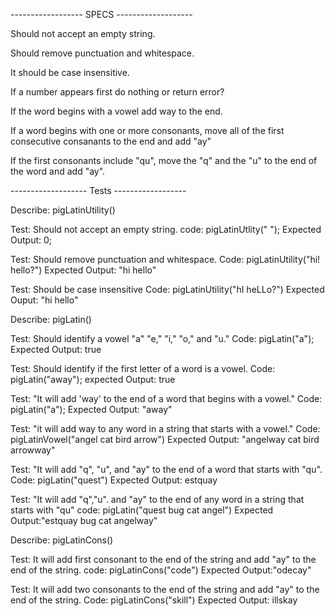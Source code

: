 ------------------ SPECS -------------------

Should not accept an empty string.

Should remove punctuation and whitespace.

It should be case insensitive.

If a number appears first do nothing or return error?

If the word begins with a vowel add way to the end.

If a word begins with one or more consonants, move all of the first consecutive consanants to the end and add "ay" 

If the first consonants include "qu", move the "q" and the "u" to the end of the word and add "ay". 

------------------- Tests ------------------

Describe: pigLatinUtility()

Test: Should not accept an empty string.
code: pigLatinUtlity(" ");
Expected Output: 0;

Test: Should remove punctuation and whitespace. 
Code: pigLatinUtility("hi! hello?")
Expected Output: "hi hello"

Test: Should be case insensitive
Code: pigLatinUtility("hI heLLo?")
Expected Ouput: "hi hello" 

Describe: pigLatin()

Test: Should identify a vowel "a" "e," "i," "o," and "u."
Code: pigLatin("a");
Expected Output: true

Test: Should identify if the first letter of a word is a vowel.
Code: pigLatin("away");
expected Output: true

Test: "It will add 'way' to the end of a word that begins with a vowel."
Code: pigLatin("a");
Expected Output: "away"

Test: "it will add way to any word in a string that starts with a vowel."
Code: pigLatinVowel("angel cat bird arrow")
Expected Output: "angelway cat bird arrowway"

Test: "It will add "q", "u", and "ay" to the end of a word that starts with "qu". 
Code: pigLatin("quest")
Expected Output: estquay

Test: "It will add "q","u". and "ay" to the end of any word in a string that starts with "qu"
code: pigLatin("quest bug cat angel")
Expected Output:"estquay bug cat angelway"

Describe: pigLatinCons()

Test: It will add first consonant to the end of the string and add "ay" to the end of the string.
code: pigLatinCons("code")
Expected Output:"odecay"

Test: It will add two consonants to the end of the string and add "ay" to the end of the string. 
Code: pigLatinCons("skill")
Expected Output: illskay